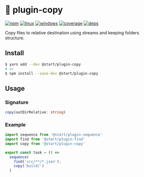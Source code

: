 # 👯 plugin-copy

[![npm](https://img.shields.io/npm/v/@start/plugin-copy.svg?style=flat-square)](https://www.npmjs.com/package/@start/plugin-copy) [![linux](https://img.shields.io/travis/deepsweet/start/master.svg?label=linux&style=flat-square)](https://travis-ci.org/deepsweet/start) [![windows](https://img.shields.io/appveyor/ci/deepsweet/start/master.svg?label=windows&style=flat-square)](https://ci.appveyor.com/project/deepsweet/start) [![coverage](https://img.shields.io/codecov/c/github/deepsweet/start/master.svg?style=flat-square)](https://codecov.io/github/deepsweet/start) [![deps](https://david-dm.org/deepsweet/start.svg?path=packages/plugin-copy&style=flat-square)](https://david-dm.org/deepsweet/start?path=packages/plugin-copy)

Copy files to relative destination using streams and keeping folders structure.

## Install

```sh
$ yarn add --dev @start/plugin-copy
# or
$ npm install --save-dev @start/plugin-copy
```

## Usage

### Signature

```ts
copy(outDirRelative: string)
```

### Example

```js
import sequence from '@start/plugin-sequence'
import find from '@start/plugin-find'
import copy from '@start/plugin-copy'

export const task = () =>
  sequence(
    find('src/**/*.json'),
    copy('build/')
  )
```
